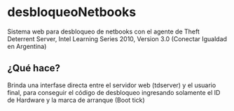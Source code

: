 # desbloqueoNetbooks
Sistema web para desbloqueo de netbooks con el agente de Theft Deterrent Server, Intel Learning Series 2010, Version 3.0 (Conectar Igualdad en Argentina)

##   ¿Qué hace?
Brinda una interfase directa entre el servidor web (tdserver) y el usuario final, para conseguir el código de desbloqueo ingresando solamente el ID de Hardware y la marca de arranque (Boot tick)
